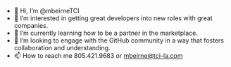 - 👋 Hi, I’m @mbeirneTCI
- 👀 I’m interested in getting great developers into new roles with great companies.
- 🌱 I’m currently learning how to be a partner in the marketplace.
- 💞️ I’m looking to engage with the GitHub community in a way that fosters collaboration and understanding.
- 📫 How to reach me 805.421.9683 or mbeirne@tci-la.com

<!---
mbeirneTCI/mbeirneTCI is a ✨ special ✨ repository because its `README.md` (this file) appears on your GitHub profile.
You can click the Preview link to take a look at your changes.
--->
